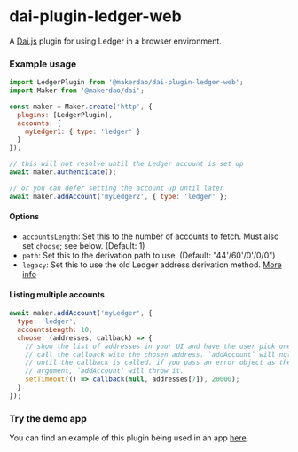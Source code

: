 # dai-plugin-ledger-web
A [Dai.js][daijs] plugin for using Ledger in a browser environment.

### Example usage

```js
import LedgerPlugin from '@makerdao/dai-plugin-ledger-web';
import Maker from '@makerdao/dai';

const maker = Maker.create('http', {
  plugins: [LedgerPlugin],
  accounts: {
    myLedger1: { type: 'ledger' }
  }
});

// this will not resolve until the Ledger account is set up
await maker.authenticate();

// or you can defer setting the account up until later
await maker.addAccount('myLedger2', { type: 'ledger' };
```

#### Options

* `accountsLength`: Set this to the number of accounts to fetch. Must also set `choose`; see below. (Default: 1)
* `path`: Set this to the derivation path to use. (Default: "44'/60'/0'/0/0")
* `legacy`: Set this to use the old Ledger address derivation method. [More info][paths]

#### Listing multiple accounts

```js
await maker.addAccount('myLedger', {
  type: 'ledger',
  accountsLength: 10,
  choose: (addresses, callback) => {
    // show the list of addresses in your UI and have the user pick one; then
    // call the callback with the chosen address. `addAccount` will not resolve
    // until the callback is called. if you pass an error object as the first
    // argument, `addAccount` will throw it.
    setTimeout(() => callback(null, addresses[7]), 20000);
  }
});
```

### Try the demo app

You can find an example of this plugin being used in an app [here][accounts].

[daijs]: https://github.com/makerdao/dai.js
[accounts]: https://github.com/makerdao/integration-examples/tree/master/accounts
[paths]: https://github.com/MyCryptoHQ/MyCrypto/issues/2070
